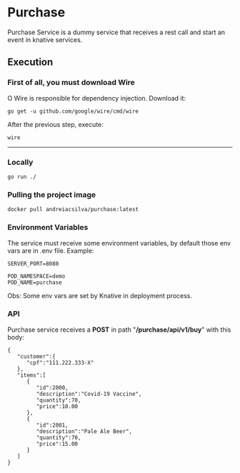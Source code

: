 # Purchase
Purchase Service is a dummy service that receives a rest call and start an event in knative services.

## Execution

### First of all, you must download Wire
O Wire is responsible for dependency injection. Download it:
```
go get -u github.com/google/wire/cmd/wire
```
After the previous step, execute:
```
wire
```

---

### Locally

```
go run ./
```
### Pulling the project image
```
docker pull andreiacsilva/purchase:latest
```

### Environment Variables
The service must receive some environment variables, by default those env vars are in .env file.
Example:
```
SERVER_PORT=8080

POD_NAMESPACE=demo 
POD_NAME=purchase
```
Obs: Some env vars are set by Knative in deployment process.

### API
Purchase service receives a **POST** in path "**/purchase/api/v1/buy**" with this body:

```
{
   "customer":{
      "cpf":"111.222.333-X"
   },
   "items":[
      {
         "id":2000,
         "description":"Covid-19 Vaccine",
         "quantity":70,
         "price":10.00
      },
      {
         "id":2001,
         "description":"Pale Ale Beer",
         "quantity":70,
         "price":15.00
      }
   ]
}
```
